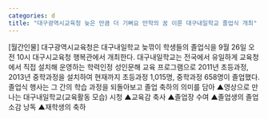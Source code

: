 ```yaml
---
categories: d
title: "대구광역시교육청 늦은 만큼 더 기뻐요 만학의 꿈 이룬 대구내일학교 졸업식 개최"
---
```

[월간인물] 대구광역시교육청은 대구내일학교 늦깎이 학생들의 졸업식을 9월 26일 오전 10시 대구시교육청 행복관에서 개최한다. 대구내일학교는 전국에서 유일하게 교육청에서 직접 설치해 운영하는 학력인정 성인문해 교육 프로그램으로 2011년 초등과정, 2013년 중학과정을 설치하여 현재까지 초등과정 1,015명, 중학과정 658명이 졸업했다. 졸업식 행사는 그 간의 학습 과정을 되돌아보고 졸업 축하의 의미를 담아 ▲영상으로 만나는 대구내일학교(교육활동 모습) 시청 ▲교육감 축사 ▲졸업장 수여 ▲졸업생의 졸업 소감 낭독 ▲재학생의 축하
